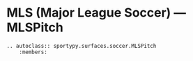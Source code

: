 # MLS (Major League Soccer) &mdash; MLSPitch

```{eval-rst}
.. autoclass:: sportypy.surfaces.soccer.MLSPitch
    :members:
```
